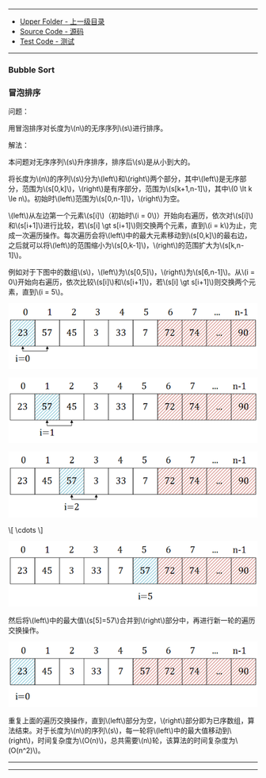--------
* [Upper Folder - 上一级目录](../)
* [Source Code - 源码](https://github.com/zhaochenyou/Way-to-Algorithm/blob/master/src/Sort/BubbleSort.hpp)
* [Test Code - 测试](https://github.com/zhaochenyou/Way-to-Algorithm/blob/master/src/Sort/BubbleSort.cpp)

--------

<div>
<h3> Bubble Sort </h3>
<h3> 冒泡排序 </h3>
问题：
<p id="mi">用冒泡排序对长度为\(n\)的无序序列\(s\)进行排序。</p>
解法：
<p id="mi">本问题对无序序列\(s\)升序排序，排序后\(s\)是从小到大的。 </p>
<p id="mi">将长度为\(n\)的序列\(s\)分为\(left\)和\(right\)两个部分，其中\(left\)是无序部分，范围为\(s[0,k]\)，\(right\)是有序部分，范围为\(s[k+1,n-1]\)，其中\(0 \lt k \le n\)。初始时\(left\)范围为\(s[0,n-1]\)，\(right\)为空。 </p>
<p id="mi">\(left\)从左边第一个元素\(s[i]\)（初始时\(i = 0\)）开始向右遍历，依次对\(s[i]\)和\(s[i+1]\)进行比较，若\(s[i] \gt s[i+1]\)则交换两个元素，直到\(i = k\)为止，完成一次遍历操作。每次遍历会将\(left\)中的最大元素移动到\(s[0,k]\)的最右边，之后就可以将\(left\)的范围缩小为\(s[0,k-1]\)，\(right\)的范围扩大为\(s[k,n-1]\)。</p>
<p id="mi">例如对于下图中的数组\(s\)，\(left\)为\(s[0,5]\)，\(right\)为\(s[6,n-1]\)。从\(i = 0\)开始向右遍历，依次比较\(s[i]\)和\(s[i+1]\)，若\(s[i] \gt s[i+1]\)则交换两个元素，直到\(i = 5\)。</p>
<p id="mc"><img src="../res/BubbleSort1.png" /></p>
<p id="mc"><img src="../res/BubbleSort2.png" /></p>
<p id="mc"><img src="../res/BubbleSort3.png" /></p>
\[ \cdots \]
<p id="mc"><img src="../res/BubbleSort4.png" /></p>
<p id="mi">然后将\(left\)中的最大值\(s[5]=57\)合并到\(right\)部分中，再进行新一轮的遍历交换操作。</p>
<p id="mc"><img src="../res/BubbleSort5.png" /></p>
<p id="mi">重复上面的遍历交换操作，直到\(left\)部分为空，\(right\)部分即为已序数组，算法结束。对于长度为\(n\)的序列\(s\)，每一轮将\(left\)中的最大值移动到\(right\)，时间复杂度为\(O(n)\)，总共需要\(n\)轮，该算法的时间复杂度为\(O(n^2)\)。</p>
</div>

--------
--------
